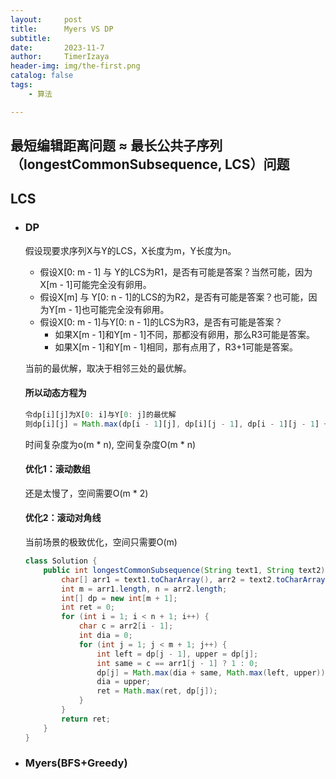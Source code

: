 ```yaml
---
layout:     post
title:      Myers VS DP
subtitle:   
date:       2023-11-7
author:     TimerIzaya
header-img: img/the-first.png
catalog: false
tags:
    - 算法

---
```


## 最短编辑距离问题 ≈ 最长公共子序列（longestCommonSubsequence, LCS）问题

## LCS

- ### DP

  假设现要求序列X与Y的LCS，X长度为m，Y长度为n。

  - 假设X[0: m - 1] 与 Y的LCS为R1，是否有可能是答案？当然可能，因为X[m - 1]可能完全没有卵用。
  - 假设X[m] 与 Y[0: n - 1]的LCS的为R2，是否有可能是答案？也可能，因为Y[m - 1]也可能完全没有卵用。
  - 假设X[0: m - 1]与Y[0: n - 1]的LCS为R3，是否有可能是答案？
    - 如果X[m - 1]和Y[m - 1]不同，那都没有卵用，那么R3可能是答案。
    - 如果X[m - 1]和Y[m - 1]相同，那有点用了，R3+1可能是答案。

  当前的最优解，取决于相邻三处的最优解。

  #### 所以动态方程为

  ```javascript
  令dp[i][j]为X[0: i]与Y[0: j]的最优解
  则dp[i][j] = Math.max(dp[i - 1][j], dp[i][j - 1], dp[i - 1][j - 1] + dp[i] == dp[j] ? 1 : 0)
  ```

  时间复杂度为o(m * n), 空间复杂度O(m * n)

  

  #### 优化1：滚动数组

  还是太慢了，空间需要O(m * 2)

  

  #### 优化2：滚动对角线

  当前场景的极致优化，空间只需要O(m)

  ```java
  class Solution {
      public int longestCommonSubsequence(String text1, String text2) {
          char[] arr1 = text1.toCharArray(), arr2 = text2.toCharArray();
          int m = arr1.length, n = arr2.length;
          int[] dp = new int[m + 1];
          int ret = 0;
          for (int i = 1; i < n + 1; i++) {
              char c = arr2[i - 1];
              int dia = 0;
              for (int j = 1; j < m + 1; j++) {
                  int left = dp[j - 1], upper = dp[j];
                  int same = c == arr1[j - 1] ? 1 : 0;
                  dp[j] = Math.max(dia + same, Math.max(left, upper));
                  dia = upper;
                  ret = Math.max(ret, dp[j]);
              }
          }
          return ret;
      }
  }
  ```

  

- ### Myers(BFS+Greedy)



